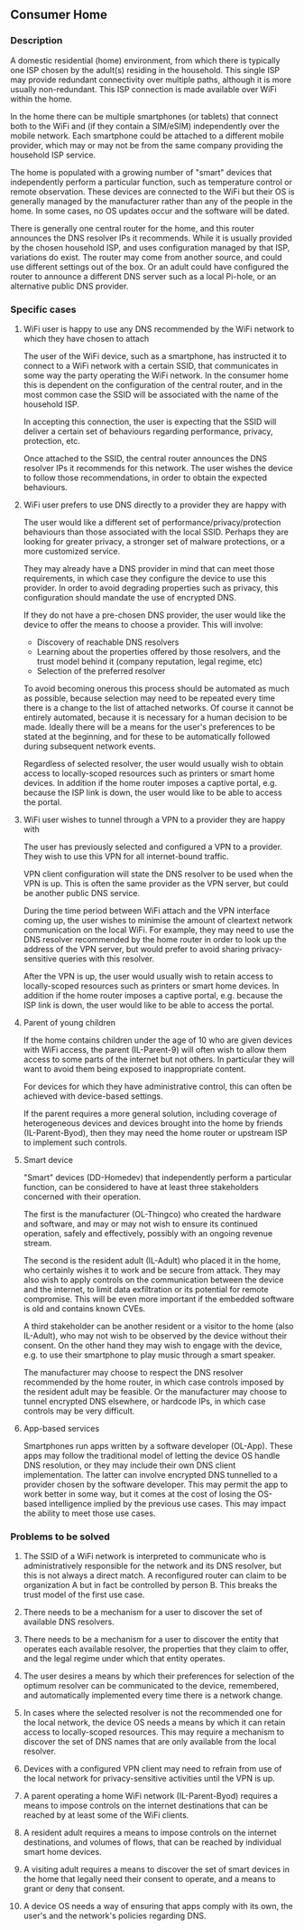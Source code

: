 ## Consumer Home

### Description

  A domestic residential (home) environment, from which there is typically one ISP chosen by the adult(s) residing
  in the household. This single ISP may provide redundant connectivity over multiple paths, although it is more usually non-redundant.
  This ISP connection is made available over WiFi within the home. 
  
  In the home there can be multiple smartphones (or tablets) that connect both to the WiFi and (if they contain a SIM/eSIM)
  independently over the mobile network. Each smartphone could be attached to a different mobile provider, which may or may not be
  from the same company providing the household ISP service.
  
  The home is populated with a growing number of "smart" devices that independently perform a particular function, such as temperature
  control or remote observation. These devices are connected to the WiFi but their OS is generally managed by the manufacturer rather than
  any of the people in the home. In some cases, no OS updates occur and the software will be dated.
  
  There is generally one central router for the home, and this router announces the DNS resolver IPs it recommends.
  While it is usually provided by the chosen household ISP, and uses configuration managed by that ISP, variations do exist.
  The router may come from another source, and could use different settings out of the box. Or an adult could have configured
  the router to announce a different DNS server such as a local Pi-hole, or an alternative public DNS provider.

### Specific cases

1. WiFi user is happy to use any DNS recommended by the WiFi network to which they have chosen to attach

    The user of the WiFi device, such as a smartphone, has instructed it to connect to a WiFi network with a certain SSID, that communicates
    in some way the party operating the WiFi network. In the consumer home this is dependent on the configuration of the central router,
    and in the most common case the SSID will be associated with the name of the household ISP.
    
    In accepting this connection, the user is expecting that the SSID will deliver a certain set of behaviours regarding performance,
    privacy, protection, etc.
    
    Once attached to the SSID, the central router announces the DNS resolver IPs it recommends for this network. The user wishes the device
    to follow those recommendations, in order to obtain the expected behaviours.
    
1. WiFi user prefers to use DNS directly to a provider they are happy with

    The user would like a different set of performance/privacy/protection behaviours than those associated with the local SSID.
    Perhaps they are looking for greater privacy, a stronger set of malware protections, or a more customized service.
    
    They may already have a DNS provider in mind that can meet those requirements, in which case they configure the device to use this
    provider. In order to avoid degrading properties such as privacy, this configuration should mandate the use of encrypted DNS.
        
    If they do not have a pre-chosen DNS provider, the user would like the device to offer the means to choose a provider. This will
    involve:
      * Discovery of reachable DNS resolvers
      * Learning about the properties offered by those resolvers, and the trust model behind it (company reputation, legal regime, etc)
      * Selection of the preferred resolver
      
    To avoid becoming onerous this process should be automated as much as possible, because selection may need to be repeated every time
    there is a change to the list of attached networks. Of course it cannot be entirely automated, because it is necessary for a
    human decision to be made. Ideally there will be a means for the user's preferences to be stated at the beginning, and for these
    to be automatically followed during subsequent network events.
    
    Regardless of selected resolver, the user would usually wish to obtain access to locally-scoped resources such as printers or smart home
    devices. In addition if the home router imposes a captive portal, e.g. because the ISP link is down, the user would like to be able to
    access the portal.
    
1. WiFi user wishes to tunnel through a VPN to a provider they are happy with

    The user has previously selected and configured a VPN to a provider. They wish to use this VPN for all internet-bound traffic.
    
    VPN client configuration will state the DNS resolver to be used when the VPN is up. This is often the same provider as the VPN server,
    but could be another public DNS service.
    
    During the time period between WiFi attach and the VPN interface coming up, the user wishes to minimise the amount of cleartext network
    communication on the local WiFi. For example, they may need to use the DNS resolver recommended by the home router in order to
    look up the address of the VPN server, but would prefer to avoid sharing privacy-sensitive queries with this resolver.
    
    After the VPN is up, the user would usually wish to retain access to locally-scoped resources such as printers or smart home
    devices. In addition if the home router imposes a captive portal, e.g. because the ISP link is down, the user would like to be able to
    access the portal.
    
1. Parent of young children

    If the home contains children under the age of 10 who are given devices with WiFi access, the parent (IL-Parent-9) will often
    wish to allow them access to some parts of the internet but not others. In particular they will want to avoid them being exposed
    to inappropriate content.
    
    For devices for which they have administrative control, this can often be achieved with device-based settings.
    
    If the parent requires a more general solution, including coverage of heterogeneous devices and devices brought into the home
    by friends (IL-Parent-Byod), then they may need the home router or upstream ISP to implement such controls.

1. Smart device

    "Smart" devices (DD-Homedev) that independently perform a particular function, can be considered to have at least three stakeholders concerned
    with their operation.
  
    The first is the manufacturer (OL-Thingco) who created the hardware and software, and may or may not wish to ensure its
    continued operation, safely and effectively, possibly with an ongoing revenue stream.
  
    The second is the resident adult (IL-Adult) who placed it in the home, who certainly wishes it to work and be secure from attack.
    They may also wish to apply controls on the communication between the device and the internet, to limit data exfiltration or its
    potential for remote compromise. This will be even more important if the embedded software is old and contains known CVEs.
  
    A third stakeholder can be another resident or a visitor to the home (also IL-Adult), who may not wish to be observed by the device
    without their consent. On the other hand they may wish to engage with the device, e.g. to use their smartphone to play music
    through a smart speaker.
  
    The manufacturer may choose to respect the DNS resolver recommended by the home router, in which case controls imposed by the
    resident adult may be feasible. Or the manufacturer may choose to tunnel encrypted DNS elsewhere, or hardcode IPs, in which case
    controls may be very difficult.
    
1. App-based services

    Smartphones run apps written by a software developer (OL-App). These apps may follow the traditional model of letting the
    device OS handle DNS resolution, or they may include their own DNS client implementation. The latter can involve encrypted DNS
    tunnelled to a provider chosen by the software developer. This may permit the app to work better in some way, but it comes at the cost
    of losing the OS-based intelligence implied by the previous use cases. This may impact the ability to meet those use cases.
    
### Problems to be solved

1. The SSID of a WiFi network is interpreted to communicate who is administratively responsible for the network and its DNS resolver,
   but this is not always a direct match. A reconfigured router can claim to be organization A but in fact be controlled by person B.
   This breaks the trust model of the first use case.
   
1. There needs to be a mechanism for a user to discover the set of available DNS resolvers.

1. There needs to be a mechanism for a user to discover the entity that operates each available resolver,
   the properties that they claim to offer, and the legal regime under which that entity operates.

1. The user desires a means by which their preferences for selection of the optimum resolver can be communicated to the device, remembered,
   and automatically implemented every time there is a network change.

1. In cases where the selected resolver is not the recommended one for the local network, the device OS needs a means by which it can
   retain access to locally-scoped resources. This may require a mechanism to discover the set of DNS names that are only available
   from the local resolver.
   
1. Devices with a configured VPN client may need to refrain from use of the local network for privacy-sensitive activities until the
   VPN is up.
   
1. A parent operating a home WiFi network (IL-Parent-Byod) requires a means to impose controls on the internet destinations that can
   be reached by at least some of the WiFi clients.
   
1. A resident adult requires a means to impose controls on the internet destinations, and volumes of flows, that can be reached by
   individual smart home devices.
   
1. A visiting adult requires a means to discover the set of smart devices in the home that legally need their consent to operate, and
   a means to grant or deny that consent.
   
1. A device OS needs a way of ensuring that apps comply with its own, the user's and the network's policies regarding DNS.

